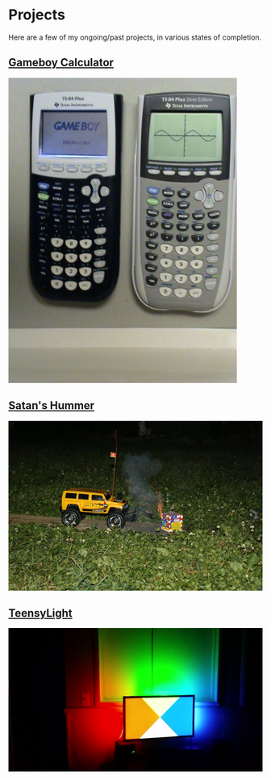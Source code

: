 # Projects

Here are a few of my ongoing/past projects, in various states of completion.

## [Gameboy Calculator](gameboy-calculator.md)
[![](images/gameboy-calculator/23.jpg)](gameboy-calculator.md)

## [Satan's Hummer](satans-hummer.md)
[![](images/satans-hummer/7.jpg)](satans-hummer.md)

## [TeensyLight](teensy-light.md)
[![](images/teensy-light/1.png)](teensy-light.md)
